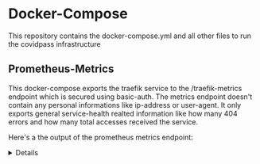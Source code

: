# Docker-Compose
This repository contains the docker-compose.yml and all other files to run the covidpass infrastructure

## Prometheus-Metrics
This docker-compose exports the traefik service to the /traefik-metrics endpoint which is secured using basic-auth.
The metrics endpoint doesn't contain any personal informations like ip-address or user-agent.
It only exports general service-health realted information like how many 404 errors and how many total accesses received the service.

Here's a the output of the prometheus metrics endpoint:
<details>
# HELP go_gc_duration_seconds A summary of the pause duration of garbage collection cycles.
# TYPE go_gc_duration_seconds summary
go_gc_duration_seconds{quantile="0"} 2.6767e-05
go_gc_duration_seconds{quantile="0.25"} 6.1459e-05
go_gc_duration_seconds{quantile="0.5"} 0.000202684
go_gc_duration_seconds{quantile="0.75"} 0.001206443
go_gc_duration_seconds{quantile="1"} 0.004975022
go_gc_duration_seconds_sum 0.009420863
go_gc_duration_seconds_count 12
# HELP go_goroutines Number of goroutines that currently exist.
# TYPE go_goroutines gauge
go_goroutines 54
# HELP go_info Information about the Go environment.
# TYPE go_info gauge
go_info{version="go1.16.5"} 1
# HELP go_memstats_alloc_bytes Number of bytes allocated and still in use.
# TYPE go_memstats_alloc_bytes gauge
go_memstats_alloc_bytes 6.027744e+06
# HELP go_memstats_alloc_bytes_total Total number of bytes allocated, even if freed.
# TYPE go_memstats_alloc_bytes_total counter
go_memstats_alloc_bytes_total 4.0965608e+07
# HELP go_memstats_buck_hash_sys_bytes Number of bytes used by the profiling bucket hash table.
# TYPE go_memstats_buck_hash_sys_bytes gauge
go_memstats_buck_hash_sys_bytes 1.458365e+06
# HELP go_memstats_frees_total Total number of frees.
# TYPE go_memstats_frees_total counter
go_memstats_frees_total 184896
# HELP go_memstats_gc_cpu_fraction The fraction of this program's available CPU time used by the GC since the program started.
# TYPE go_memstats_gc_cpu_fraction gauge
go_memstats_gc_cpu_fraction 0.0002185524783981112
# HELP go_memstats_gc_sys_bytes Number of bytes used for garbage collection system metadata.
# TYPE go_memstats_gc_sys_bytes gauge
go_memstats_gc_sys_bytes 5.785008e+06
# HELP go_memstats_heap_alloc_bytes Number of heap bytes allocated and still in use.
# TYPE go_memstats_heap_alloc_bytes gauge
go_memstats_heap_alloc_bytes 6.027744e+06
# HELP go_memstats_heap_idle_bytes Number of heap bytes waiting to be used.
# TYPE go_memstats_heap_idle_bytes gauge
go_memstats_heap_idle_bytes 5.783552e+07
# HELP go_memstats_heap_inuse_bytes Number of heap bytes that are in use.
# TYPE go_memstats_heap_inuse_bytes gauge
go_memstats_heap_inuse_bytes 8.388608e+06
# HELP go_memstats_heap_objects Number of allocated objects.
# TYPE go_memstats_heap_objects gauge
go_memstats_heap_objects 32064
# HELP go_memstats_heap_released_bytes Number of heap bytes released to OS.
# TYPE go_memstats_heap_released_bytes gauge
go_memstats_heap_released_bytes 5.6508416e+07
# HELP go_memstats_heap_sys_bytes Number of heap bytes obtained from system.
# TYPE go_memstats_heap_sys_bytes gauge
go_memstats_heap_sys_bytes 6.6224128e+07
# HELP go_memstats_last_gc_time_seconds Number of seconds since 1970 of last garbage collection.
# TYPE go_memstats_last_gc_time_seconds gauge
go_memstats_last_gc_time_seconds 1.6250489351384335e+09
# HELP go_memstats_lookups_total Total number of pointer lookups.
# TYPE go_memstats_lookups_total counter
go_memstats_lookups_total 0
# HELP go_memstats_mallocs_total Total number of mallocs.
# TYPE go_memstats_mallocs_total counter
go_memstats_mallocs_total 216960
# HELP go_memstats_mcache_inuse_bytes Number of bytes in use by mcache structures.
# TYPE go_memstats_mcache_inuse_bytes gauge
go_memstats_mcache_inuse_bytes 1200
# HELP go_memstats_mcache_sys_bytes Number of bytes used for mcache structures obtained from system.
# TYPE go_memstats_mcache_sys_bytes gauge
go_memstats_mcache_sys_bytes 16384
# HELP go_memstats_mspan_inuse_bytes Number of bytes in use by mspan structures.
# TYPE go_memstats_mspan_inuse_bytes gauge
go_memstats_mspan_inuse_bytes 111112
# HELP go_memstats_mspan_sys_bytes Number of bytes used for mspan structures obtained from system.
# TYPE go_memstats_mspan_sys_bytes gauge
go_memstats_mspan_sys_bytes 163840
# HELP go_memstats_next_gc_bytes Number of heap bytes when next garbage collection will take place.
# TYPE go_memstats_next_gc_bytes gauge
go_memstats_next_gc_bytes 1.1771392e+07
# HELP go_memstats_other_sys_bytes Number of bytes used for other system allocations.
# TYPE go_memstats_other_sys_bytes gauge
go_memstats_other_sys_bytes 523675
# HELP go_memstats_stack_inuse_bytes Number of bytes in use by the stack allocator.
# TYPE go_memstats_stack_inuse_bytes gauge
go_memstats_stack_inuse_bytes 884736
# HELP go_memstats_stack_sys_bytes Number of bytes obtained from system for stack allocator.
# TYPE go_memstats_stack_sys_bytes gauge
go_memstats_stack_sys_bytes 884736
# HELP go_memstats_sys_bytes Number of bytes obtained from system.
# TYPE go_memstats_sys_bytes gauge
go_memstats_sys_bytes 7.5056136e+07
# HELP go_threads Number of OS threads created.
# TYPE go_threads gauge
go_threads 11
# HELP process_cpu_seconds_total Total user and system CPU time spent in seconds.
# TYPE process_cpu_seconds_total counter
process_cpu_seconds_total 2.4
# HELP process_max_fds Maximum number of open file descriptors.
# TYPE process_max_fds gauge
process_max_fds 1.048576e+06
# HELP process_open_fds Number of open file descriptors.
# TYPE process_open_fds gauge
process_open_fds 17
# HELP process_resident_memory_bytes Resident memory size in bytes.
# TYPE process_resident_memory_bytes gauge
process_resident_memory_bytes 5.9674624e+07
# HELP process_start_time_seconds Start time of the process since unix epoch in seconds.
# TYPE process_start_time_seconds gauge
process_start_time_seconds 1.62504854775e+09
# HELP process_virtual_memory_bytes Virtual memory size in bytes.
# TYPE process_virtual_memory_bytes gauge
process_virtual_memory_bytes 8.07022592e+08
# HELP process_virtual_memory_max_bytes Maximum amount of virtual memory available in bytes.
# TYPE process_virtual_memory_max_bytes gauge
process_virtual_memory_max_bytes -1
# HELP traefik_config_last_reload_failure Last config reload failure
# TYPE traefik_config_last_reload_failure gauge
traefik_config_last_reload_failure 0
# HELP traefik_config_last_reload_success Last config reload success
# TYPE traefik_config_last_reload_success gauge
traefik_config_last_reload_success 1.625048553e+09
# HELP traefik_config_reloads_failure_total Config failure reloads
# TYPE traefik_config_reloads_failure_total counter
traefik_config_reloads_failure_total 0
# HELP traefik_config_reloads_total Config reloads
# TYPE traefik_config_reloads_total counter
traefik_config_reloads_total 4
# HELP traefik_entrypoint_open_connections How many open connections exist on an entrypoint, partitioned by method and protocol.
# TYPE traefik_entrypoint_open_connections gauge
traefik_entrypoint_open_connections{entrypoint="websecure",method="GET",protocol="http"} 1
traefik_entrypoint_open_connections{entrypoint="websecure",method="OPTIONS",protocol="http"} 0
traefik_entrypoint_open_connections{entrypoint="websecure",method="POST",protocol="http"} 0
# HELP traefik_entrypoint_request_duration_seconds How long it took to process the request on an entrypoint, partitioned by status code, protocol, and method.
# TYPE traefik_entrypoint_request_duration_seconds histogram
traefik_entrypoint_request_duration_seconds_bucket{code="200",entrypoint="websecure",method="GET",protocol="http",le="0.1"} 33
traefik_entrypoint_request_duration_seconds_bucket{code="200",entrypoint="websecure",method="GET",protocol="http",le="0.3"} 33
traefik_entrypoint_request_duration_seconds_bucket{code="200",entrypoint="websecure",method="GET",protocol="http",le="1.2"} 33
traefik_entrypoint_request_duration_seconds_bucket{code="200",entrypoint="websecure",method="GET",protocol="http",le="5"} 33
traefik_entrypoint_request_duration_seconds_bucket{code="200",entrypoint="websecure",method="GET",protocol="http",le="+Inf"} 33
traefik_entrypoint_request_duration_seconds_sum{code="200",entrypoint="websecure",method="GET",protocol="http"} 0.30760226799999996
traefik_entrypoint_request_duration_seconds_count{code="200",entrypoint="websecure",method="GET",protocol="http"} 33
traefik_entrypoint_request_duration_seconds_bucket{code="200",entrypoint="websecure",method="POST",protocol="http",le="0.1"} 2
traefik_entrypoint_request_duration_seconds_bucket{code="200",entrypoint="websecure",method="POST",protocol="http",le="0.3"} 3
traefik_entrypoint_request_duration_seconds_bucket{code="200",entrypoint="websecure",method="POST",protocol="http",le="1.2"} 3
traefik_entrypoint_request_duration_seconds_bucket{code="200",entrypoint="websecure",method="POST",protocol="http",le="5"} 3
traefik_entrypoint_request_duration_seconds_bucket{code="200",entrypoint="websecure",method="POST",protocol="http",le="+Inf"} 3
traefik_entrypoint_request_duration_seconds_sum{code="200",entrypoint="websecure",method="POST",protocol="http"} 0.24641347
traefik_entrypoint_request_duration_seconds_count{code="200",entrypoint="websecure",method="POST",protocol="http"} 3
traefik_entrypoint_request_duration_seconds_bucket{code="204",entrypoint="websecure",method="OPTIONS",protocol="http",le="0.1"} 3
traefik_entrypoint_request_duration_seconds_bucket{code="204",entrypoint="websecure",method="OPTIONS",protocol="http",le="0.3"} 3
traefik_entrypoint_request_duration_seconds_bucket{code="204",entrypoint="websecure",method="OPTIONS",protocol="http",le="1.2"} 3
traefik_entrypoint_request_duration_seconds_bucket{code="204",entrypoint="websecure",method="OPTIONS",protocol="http",le="5"} 3
traefik_entrypoint_request_duration_seconds_bucket{code="204",entrypoint="websecure",method="OPTIONS",protocol="http",le="+Inf"} 3
traefik_entrypoint_request_duration_seconds_sum{code="204",entrypoint="websecure",method="OPTIONS",protocol="http"} 0.105942341
traefik_entrypoint_request_duration_seconds_count{code="204",entrypoint="websecure",method="OPTIONS",protocol="http"} 3
traefik_entrypoint_request_duration_seconds_bucket{code="304",entrypoint="websecure",method="GET",protocol="http",le="0.1"} 6
traefik_entrypoint_request_duration_seconds_bucket{code="304",entrypoint="websecure",method="GET",protocol="http",le="0.3"} 6
traefik_entrypoint_request_duration_seconds_bucket{code="304",entrypoint="websecure",method="GET",protocol="http",le="1.2"} 6
traefik_entrypoint_request_duration_seconds_bucket{code="304",entrypoint="websecure",method="GET",protocol="http",le="5"} 6
traefik_entrypoint_request_duration_seconds_bucket{code="304",entrypoint="websecure",method="GET",protocol="http",le="+Inf"} 6
traefik_entrypoint_request_duration_seconds_sum{code="304",entrypoint="websecure",method="GET",protocol="http"} 0.056738237000000004
traefik_entrypoint_request_duration_seconds_count{code="304",entrypoint="websecure",method="GET",protocol="http"} 6
traefik_entrypoint_request_duration_seconds_bucket{code="499",entrypoint="websecure",method="GET",protocol="http",le="0.1"} 1
traefik_entrypoint_request_duration_seconds_bucket{code="499",entrypoint="websecure",method="GET",protocol="http",le="0.3"} 1
traefik_entrypoint_request_duration_seconds_bucket{code="499",entrypoint="websecure",method="GET",protocol="http",le="1.2"} 1
traefik_entrypoint_request_duration_seconds_bucket{code="499",entrypoint="websecure",method="GET",protocol="http",le="5"} 1
traefik_entrypoint_request_duration_seconds_bucket{code="499",entrypoint="websecure",method="GET",protocol="http",le="+Inf"} 1
traefik_entrypoint_request_duration_seconds_sum{code="499",entrypoint="websecure",method="GET",protocol="http"} 0.000376695
traefik_entrypoint_request_duration_seconds_count{code="499",entrypoint="websecure",method="GET",protocol="http"} 1
# HELP traefik_entrypoint_requests_tls_total How many HTTP requests with TLS processed on an entrypoint, partitioned by TLS Version and TLS cipher Used.
# TYPE traefik_entrypoint_requests_tls_total counter
traefik_entrypoint_requests_tls_total{entrypoint="websecure",tls_cipher="TLS_AES_128_GCM_SHA256",tls_version="1.3"} 47
# HELP traefik_entrypoint_requests_total How many HTTP requests processed on an entrypoint, partitioned by status code, protocol, and method.
# TYPE traefik_entrypoint_requests_total counter
traefik_entrypoint_requests_total{code="200",entrypoint="websecure",method="GET",protocol="http"} 33
traefik_entrypoint_requests_total{code="200",entrypoint="websecure",method="POST",protocol="http"} 3
traefik_entrypoint_requests_total{code="204",entrypoint="websecure",method="OPTIONS",protocol="http"} 3
traefik_entrypoint_requests_total{code="304",entrypoint="websecure",method="GET",protocol="http"} 6
traefik_entrypoint_requests_total{code="499",entrypoint="websecure",method="GET",protocol="http"} 1
# HELP traefik_service_open_connections How many open connections exist on a service, partitioned by method and protocol.
# TYPE traefik_service_open_connections gauge
traefik_service_open_connections{method="GET",protocol="http",service="covidpass-docker-compose@docker"} 0
traefik_service_open_connections{method="OPTIONS",protocol="http",service="covidpassapinet-docker-compose@docker"} 0
traefik_service_open_connections{method="POST",protocol="http",service="covidpassapinet-docker-compose@docker"} 0
# HELP traefik_service_request_duration_seconds How long it took to process the request on a service, partitioned by status code, protocol, and method.
# TYPE traefik_service_request_duration_seconds histogram
traefik_service_request_duration_seconds_bucket{code="200",method="GET",protocol="http",service="covidpass-docker-compose@docker",le="0.1"} 6
traefik_service_request_duration_seconds_bucket{code="200",method="GET",protocol="http",service="covidpass-docker-compose@docker",le="0.3"} 6
traefik_service_request_duration_seconds_bucket{code="200",method="GET",protocol="http",service="covidpass-docker-compose@docker",le="1.2"} 6
traefik_service_request_duration_seconds_bucket{code="200",method="GET",protocol="http",service="covidpass-docker-compose@docker",le="5"} 6
traefik_service_request_duration_seconds_bucket{code="200",method="GET",protocol="http",service="covidpass-docker-compose@docker",le="+Inf"} 6
traefik_service_request_duration_seconds_sum{code="200",method="GET",protocol="http",service="covidpass-docker-compose@docker"} 0.101081013
traefik_service_request_duration_seconds_count{code="200",method="GET",protocol="http",service="covidpass-docker-compose@docker"} 6
traefik_service_request_duration_seconds_bucket{code="200",method="POST",protocol="http",service="covidpassapinet-docker-compose@docker",le="0.1"} 2
traefik_service_request_duration_seconds_bucket{code="200",method="POST",protocol="http",service="covidpassapinet-docker-compose@docker",le="0.3"} 3
traefik_service_request_duration_seconds_bucket{code="200",method="POST",protocol="http",service="covidpassapinet-docker-compose@docker",le="1.2"} 3
traefik_service_request_duration_seconds_bucket{code="200",method="POST",protocol="http",service="covidpassapinet-docker-compose@docker",le="5"} 3
traefik_service_request_duration_seconds_bucket{code="200",method="POST",protocol="http",service="covidpassapinet-docker-compose@docker",le="+Inf"} 3
traefik_service_request_duration_seconds_sum{code="200",method="POST",protocol="http",service="covidpassapinet-docker-compose@docker"} 0.245780594
traefik_service_request_duration_seconds_count{code="200",method="POST",protocol="http",service="covidpassapinet-docker-compose@docker"} 3
traefik_service_request_duration_seconds_bucket{code="204",method="OPTIONS",protocol="http",service="covidpassapinet-docker-compose@docker",le="0.1"} 3
traefik_service_request_duration_seconds_bucket{code="204",method="OPTIONS",protocol="http",service="covidpassapinet-docker-compose@docker",le="0.3"} 3
traefik_service_request_duration_seconds_bucket{code="204",method="OPTIONS",protocol="http",service="covidpassapinet-docker-compose@docker",le="1.2"} 3
traefik_service_request_duration_seconds_bucket{code="204",method="OPTIONS",protocol="http",service="covidpassapinet-docker-compose@docker",le="5"} 3
traefik_service_request_duration_seconds_bucket{code="204",method="OPTIONS",protocol="http",service="covidpassapinet-docker-compose@docker",le="+Inf"} 3
traefik_service_request_duration_seconds_sum{code="204",method="OPTIONS",protocol="http",service="covidpassapinet-docker-compose@docker"} 0.105162933
traefik_service_request_duration_seconds_count{code="204",method="OPTIONS",protocol="http",service="covidpassapinet-docker-compose@docker"} 3
traefik_service_request_duration_seconds_bucket{code="304",method="GET",protocol="http",service="covidpass-docker-compose@docker",le="0.1"} 6
traefik_service_request_duration_seconds_bucket{code="304",method="GET",protocol="http",service="covidpass-docker-compose@docker",le="0.3"} 6
traefik_service_request_duration_seconds_bucket{code="304",method="GET",protocol="http",service="covidpass-docker-compose@docker",le="1.2"} 6
traefik_service_request_duration_seconds_bucket{code="304",method="GET",protocol="http",service="covidpass-docker-compose@docker",le="5"} 6
traefik_service_request_duration_seconds_bucket{code="304",method="GET",protocol="http",service="covidpass-docker-compose@docker",le="+Inf"} 6
traefik_service_request_duration_seconds_sum{code="304",method="GET",protocol="http",service="covidpass-docker-compose@docker"} 0.054989398999999994
traefik_service_request_duration_seconds_count{code="304",method="GET",protocol="http",service="covidpass-docker-compose@docker"} 6
traefik_service_request_duration_seconds_bucket{code="499",method="GET",protocol="http",service="covidpass-docker-compose@docker",le="0.1"} 1
traefik_service_request_duration_seconds_bucket{code="499",method="GET",protocol="http",service="covidpass-docker-compose@docker",le="0.3"} 1
traefik_service_request_duration_seconds_bucket{code="499",method="GET",protocol="http",service="covidpass-docker-compose@docker",le="1.2"} 1
traefik_service_request_duration_seconds_bucket{code="499",method="GET",protocol="http",service="covidpass-docker-compose@docker",le="5"} 1
traefik_service_request_duration_seconds_bucket{code="499",method="GET",protocol="http",service="covidpass-docker-compose@docker",le="+Inf"} 1
traefik_service_request_duration_seconds_sum{code="499",method="GET",protocol="http",service="covidpass-docker-compose@docker"} 0.000135744
traefik_service_request_duration_seconds_count{code="499",method="GET",protocol="http",service="covidpass-docker-compose@docker"} 1
# HELP traefik_service_requests_tls_total How many HTTP requests with TLS processed on a service, partitioned by TLS version and TLS cipher.
# TYPE traefik_service_requests_tls_total counter
traefik_service_requests_tls_total{service="covidpass-docker-compose@docker",tls_cipher="TLS_AES_128_GCM_SHA256",tls_version="1.3"} 13
traefik_service_requests_tls_total{service="covidpassapinet-docker-compose@docker",tls_cipher="TLS_AES_128_GCM_SHA256",tls_version="1.3"} 6
# HELP traefik_service_requests_total How many HTTP requests processed on a service, partitioned by status code, protocol, and method.
# TYPE traefik_service_requests_total counter
traefik_service_requests_total{code="200",method="GET",protocol="http",service="covidpass-docker-compose@docker"} 6
traefik_service_requests_total{code="200",method="POST",protocol="http",service="covidpassapinet-docker-compose@docker"} 3
traefik_service_requests_total{code="204",method="OPTIONS",protocol="http",service="covidpassapinet-docker-compose@docker"} 3
traefik_service_requests_total{code="304",method="GET",protocol="http",service="covidpass-docker-compose@docker"} 6
traefik_service_requests_total{code="499",method="GET",protocol="http",service="covidpass-docker-compose@docker"} 1
</details>
